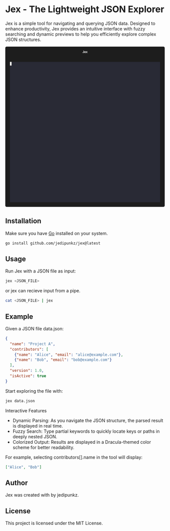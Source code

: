 # Jex - The Lightweight JSON Explorer

Jex is a simple tool for navigating and querying JSON data. Designed to enhance productivity, Jex provides an intuitive interface with fuzzy searching and dynamic previews to help you efficiently explore complex JSON structures.

<img src="https://raw.githubusercontent.com/jedipunkz/jex/main/static/pix/jex.gif">


## Installation

Make sure you have [Go](https://golang.org/) installed on your system.

```bash
go install github.com/jedipunkz/jex@latest
```

## Usage

Run Jex with a JSON file as input:

```bash
jex <JSON_FILE>
```

or jex can recieve input from a pipe.

```bash
cat <JSON_FILE> | jex
```


## Example

Given a JSON file data.json:

```json
{
  "name": "Project A",
  "contributors": [
    {"name": "Alice", "email": "alice@example.com"},
    {"name": "Bob", "email": "bob@example.com"}
  ],
  "version": 1.0,
  "isActive": true
}
```

Start exploring the file with:

```bash
jex data.json
```

Interactive Features

- Dynamic Parsing: As you navigate the JSON structure, the parsed result is displayed in real time.
- Fuzzy Search: Type partial keywords to quickly locate keys or paths in deeply nested JSON.
- Colorized Output: Results are displayed in a Dracula-themed color scheme for better readability.

For example, selecting contributors[].name in the tool will display:

```json
["Alice", "Bob"]
```

## Author
Jex was created with by jedipunkz.

## License
This project is licensed under the MIT License.
